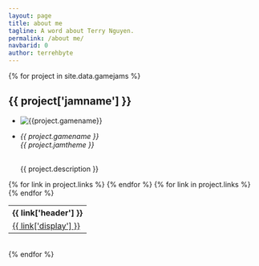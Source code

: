 ```yaml
---
layout: page
title: about me
tagline: A word about Terry Nguyen.
permalink: /about me/
navbarid: 0
author: terrehbyte
---
```


<div class="projects">
{% for project in site.data.gamejams %}
  <div style="overflow: hidden;">
    <h2>{{ project['jamname'] }}</h2>
    <!-- Showcase !-->
    <div class="project-showcase">
      <ul>
        <li>
          <div id="thumb">
            <img src="{{site.baseurl}}{{ project.imagepath }}" alt="{{project.gamename}}">
          </div>
        </li>
        <li>
          <div id="desc">
            <p>
              <em>{{ project.gamename }}</em>
              <br>
              <em>{{ project.jamtheme }}</em>
            </p>
            <p>
              <br>
              {{ project.description }}
            </p>
          </div>
        </li>
      </ul>
    </div>
    <!-- Table of Links !-->
    <table class="project-linktable">
      <tr>
        {% for link in project.links %}
        <th>{{ link['header'] }}</th>
        {% endfor %}
      </tr>
      <tr>
        {% for link in project.links %}
        <td><a href="{{ link['data'] }}">{{ link['display'] }}</a></td>
        {% endfor %}
      </tr>
    </table>
  </div>
  <br>
{% endfor %}
</div>